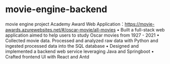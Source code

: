# movie-engine-backend
movie engine project 
Academy Award Web Application：https://movie-awards.azurewebsites.net/#/oscar-movie/all-movies
• Built a full-stack web application aimed to help users to study Oscar movies from 1927 - 2021
• Collected movie data. Processed and analyzed raw data with Python and ingested processed data into the SQL database
• Designed and implemented a backend web service leveraging Java and Springboot
• Crafted frontend UI with React and Antd
